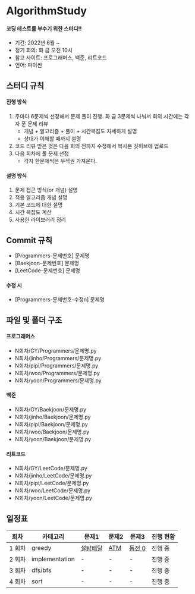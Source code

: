 # AlgorithmStudy

#### 코딩 테스트를 부수기 위한 스터디!!

- 기간: 2022년 6월 ~
- 정기 회의: 화 금 오전 10시
- 참고 사이트: 프로그래머스, 백준, 리트코드
- 언어: 파이썬

## 스터디 규칙

#### 진행 방식

1. 주마다 6문제씩 선정해서 문제 풀이 진행. 화 금 3문제씩 나눠서 회의 시간에는 각자 푼 문제 리뷰
   - 개념 + 알고리즘 + 풀이 + 시간복잡도 자세하게 설명
   - 상대가 이해할 때까지 설명
2. 코드 리뷰 받은 것은 다음 회의 전까지 수정해서 복사본 깃허브에 업로드
3. 다음 회차에 풀 문제 선정
   - 각자 한문제씩은 무적권 가져온다.

#### 설명 방식

1. 문제 접근 방식(or 개념) 설명
2. 적용 알고리즘 개념 설명
3. 기본 코드에 대한 설명
4. 시간 복잡도 계산
5. 사용한 라이브러리 정리

## Commit 규칙

- [Programmers-문제번호] 문제명
- [Baekjoon-문제번호] 문제명
- [LeetCode-문제번호] 문제명

#### 수정 시

- [Programmers-문제번호-수정n] 문제명

## 파일 및 폴더 구조

#### 프로그래머스

- N회차/GY/Programmers/문제명.py
- N회차/jinho/Programmers/문제명.py
- N회차/pipi/Programmers/문제명.py
- N회차/woo/Programmers/문제명.py
- N회차/yoon/Programmers/문제명.py

#### 백준

- N회차/GY/Baekjoon/문제명.py
- N회차/jinho/Baekjoon/문제명.py
- N회차/pipi/Baekjoon/문제명.py
- N회차/woo/Baekjoon/문제명.py
- N회차/yoon/Baekjoon/문제명.py

#### 리트코드

- N회차/GY/LeetCode/문제명.py
- N회차/jinho/LeetCode/문제명.py
- N회차/pipi/LeetCode/문제명.py
- N회차/woo/LeetCode/문제명.py
- N회차/yoon/LeetCode/문제명.py

## 일정표

| 회차   | 카테고리       | 문제1 | 문제2 | 문제3 | 진행 현황 |
| ------ | -------------- | ----- | ----- | ----- | --------- |
| 1 회차 | greedy         | [설탕배달](https://www.acmicpc.net/problem/2839)    | [ATM](https://www.acmicpc.net/problem/11399)     | [동전 0](https://www.acmicpc.net/problem/11047)     | 진행 중   |
| 2 회차 | implementation | -     | -     | -     | 진행 중   |
| 3 회차 | dfs/bfs        | -     | -     | -     | 진행 중   |
| 4 회차 | sort           | -     | -     | -     | 진행 중   |
